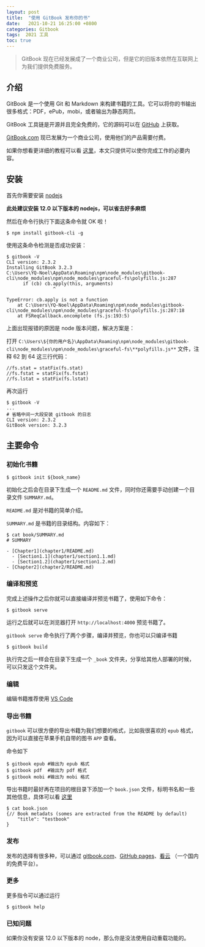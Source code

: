 ```yaml
---
layout: post
title:  "使用 GitBook 发布你的书"
date:   2021-10-21 16:25:00 +0800
categories: Gitbook
tags:  2021 工具 
toc: true
---
```


> GitBook 现在已经发展成了一个商业公司，但是它的旧版本依然在互联网上为我们提供免费服务。

## 介绍

GitBook 是一个使用 Git 和 Markdown 来构建书籍的工具。它可以将你的书输出很多格式：PDF，ePub，mobi，或者输出为静态网页。

GitBook 工具链是开源并且完全免费的，它的源码可以在 [GitHub](https://github.com/GitbookIO/gitbook) 上获取。

[GitBook.com](https://www.gitbook.com/) 现已发展为一个商业公司，使用他们的产品需要付费。

如果你想看更详细的教程可以看 [这里](http://www.chengweiyang.cn/gitbook/index.html)，本文只提供可以使你完成工作的必要内容。

## 安装

首先你需要安装 [nodejs](http://nodejs.cn/download/current/) 

**此处建议安装 12.0 以下版本的 nodejs，可以省去好多麻烦**

然后在命令行执行下面这条命令就 OK 啦！

```shell
$ npm install gitbook-cli -g
```

使用这条命令检测是否成功安装：

```shell
$ gitbook -V
CLI version: 2.3.2
Installing GitBook 3.2.3
C:\Users\YQ-Noel\AppData\Roaming\npm\node_modules\gitbook-cli\node_modules\npm\node_modules\graceful-fs\polyfills.js:287
      if (cb) cb.apply(this, arguments)
                 ^

TypeError: cb.apply is not a function
    at C:\Users\YQ-Noel\AppData\Roaming\npm\node_modules\gitbook-cli\node_modules\npm\node_modules\graceful-fs\polyfills.js:287:18
    at FSReqCallback.oncomplete (fs.js:193:5)
```

上面出现报错的原因是 node 版本问题，解决方案是：

打开 `C:\Users\${你的用户名}\AppData\Roaming\npm\node_modules\gitbook-cli\node_modules\npm\node_modules\graceful-fs\**polyfills.js**` 文件，注释 62 到 64 这三行代码：

```
//fs.stat = statFix(fs.stat)
//fs.fstat = statFix(fs.fstat)
//fs.lstat = statFix(fs.lstat)
```

再次运行

```shell
$ gitbook -V
...
# 省略中间一大段安装 gitbook 的日志
CLI version: 2.3.2
GitBook version: 3.2.3
```

## 主要命令

### 初始化书籍

```shell
$ gitbook init ${book_name}
```

初始化之后会在目录下生成一个 `README.md` 文件，同时你还需要手动创建一个目录文件 `SUMMARY.md`。

`README.md` 是对书籍的简单介绍。

`SUMMARY.md` 是书籍的目录结构。内容如下：

```shell
$ cat book/SUMMARY.md 
# SUMMARY

- [Chapter1](chapter1/README.md)
  - [Section1.1](chapter1/section1.1.md)
  - [Section1.2](chapter1/section1.2.md)
- [Chapter2](chapter2/README.md)
```

### 编译和预览

完成上述操作之后你就可以直接编译并预览书籍了，使用如下命令：

```shell
$ gitbook serve
```

运行之后就可以在浏览器打开 `http://localhost:4000` 预览书籍了。

`gitbook serve` 命令执行了两个步骤，编译并预览，你也可以只编译书籍

```shell
$ gitbook build
```

执行完之后一样会在目录下生成一个 `_book` 文件夹，分享给其他人部署的时候，可以只发这个文件夹。

### 编辑

编辑书籍推荐使用 [VS Code](https://code.visualstudio.com/)

### 导出书籍

`gitbook` 可以很方便的导出书籍为我们想要的格式，比如我很喜欢的 `epub` 格式，因为可以直接在苹果手机自带的图书 `APP` 查看。

命令如下
```shell
$ gitbook epub #输出为 epub 格式
$ gitbook pdf  #输出为 pdf 格式
$ gitbook mobi #输出为 mobi 格式
```

导出书籍时最好再在项目的根目录下添加一个 `book.json` 文件，标明书名和一些其他信息，具体可以看 [这里](http://www.chengweiyang.cn/gitbook/customize/book.json.html)

```shell
$ cat book.json
{// Book metadats (somes are extracted from the README by default)
    "title": "testbook"
}
```

### 发布

发布的选择有很多种，可以通过 [gitbook.com](gitbook.com)、[GitHub pages](https://pages.github.com/)、[看云](https://www.kancloud.cn/) （一个国内的免费平台）。

### 更多

更多指令可以通过运行

```shell
$ gitbook help
```

### 已知问题

如果你没有安装 12.0 以下版本的 node，那么你是没法使用自动重载功能的。